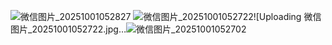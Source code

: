 ![微信图片_20251001052827](https://github.com/user-attachments/assets/218e6827-001e-4543-9dd0-21c73ae75fad)
![微信图片_20251001052722](https://github.com/user-attachments/assets/b318154b-2afb-4f28-b6fd-ac339a8cd2e5)![Uploading 微信图片_20251001052722.jpg…![微信图片_20251001052702](https://github.com/user-attachments/assets/f503d2c0-7814-410a-880c-dbb7d9f36337)
